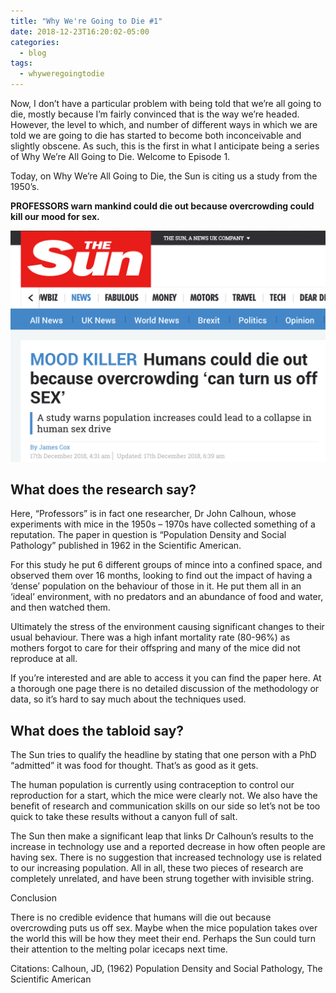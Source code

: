 ```yaml
---
title: "Why We're Going to Die #1"
date: 2018-12-23T16:20:02-05:00
categories:
  - blog
tags:
  - whyweregoingtodie
---
```


Now, I don’t have a particular problem with being told that we’re all going to die, mostly because I’m fairly convinced that is the way we’re headed. However, the level to which, and number of different ways in which we are told we are going to die has started to become both inconceivable and slightly obscene. As such, this is the first in what I anticipate being a series of Why We’re All Going to Die. Welcome to Episode 1.

Today, on Why We’re All Going to Die, the Sun is citing us a study from the 1950’s.

**PROFESSORS warn mankind could die out because overcrowding could kill our mood for sex.**

<img src="/images/jan-19-the-sun.png">

## What does the research say?

Here, “Professors” is in fact one researcher, Dr John Calhoun, whose experiments with mice in the 1950s – 1970s have collected something of a reputation. The paper in question is “Population Density and Social Pathology” published in 1962 in the Scientific American.

For this study he put 6 different groups of mince into a confined space, and observed them over 16 months, looking to find out the impact of having a ‘dense’ population on the behaviour of those in it. He put them all in an ‘ideal’ environment, with no predators and an abundance of food and water, and then watched them.

Ultimately the stress of the environment causing significant changes to their usual behaviour. There was a high infant mortality rate (80-96%) as mothers forgot to care for their offspring and many of the mice did not reproduce at all.

If you’re interested and are able to access it you can find the paper here. At a thorough one page there is no detailed discussion of the methodology or data, so it’s hard to say much about the techniques used.

## What does the tabloid say?

The Sun tries to qualify the headline by stating that one person with a PhD “admitted” it was food for thought. That’s as good as it gets.

The human population is currently using contraception to control our reproduction for a start, which the mice were clearly not. We also have the benefit of research and communication skills on our side so let’s not be too quick to take these results without a canyon full of salt.

The Sun then make a significant leap that links Dr Calhoun’s results to the increase in technology use and a reported decrease in how often people are having sex. There is no suggestion that increased technology use is related to our increasing population. All in all, these two pieces of research are completely unrelated, and have been strung together with invisible string.

Conclusion

There is no credible evidence that humans will die out because overcrowding puts us off sex. Maybe when the mice population takes over the world this will be how they meet their end. Perhaps the Sun could turn their attention to the melting polar icecaps next time.

 

Citations:
Calhoun, JD, (1962) Population Density and Social Pathology, The Scientific American

